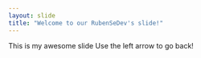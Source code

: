 ```yaml
---
layout: slide
title: "Welcome to our RubenSeDev's slide!"
---
```

This is my awesome slide
Use the left arrow to go back!